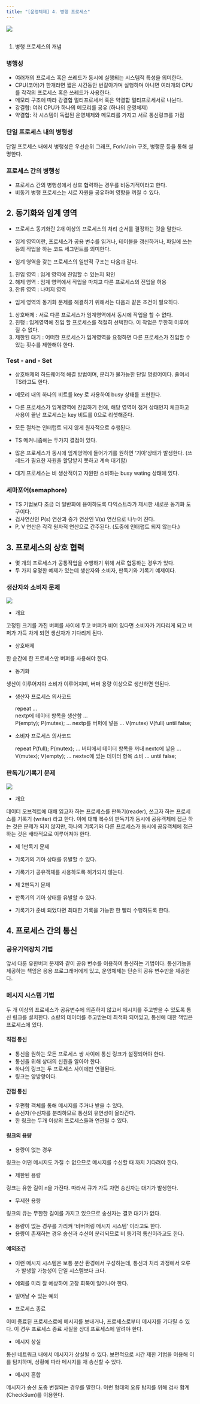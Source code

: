 ```yaml
---
title: "[운영체제] 4. 병행 프로세스"
---
```


![](https://blog.kakaocdn.net/dn/rORtW/btrEH5achFe/gGujFT79WkFyqGK9NafL5K/img.png)
## 
1. 병행 프로세스의 개념

### 병행성

- 여러개의 프로세스 혹은 쓰레드가 동시에 실행되는 시스템적 특성을 의미한다.
- CPU(코어)가 한개라면 짧은 시간동안 번갈아가며 실행하며 아니면 여러개의 CPU를 각각의 프로세스 혹은 쓰레드가 사용한다.
- 메모리 구조에 따라 강결합 멀티프로세서 혹은 약결합 멀티프로세서로 나뉜다.
- 강결합: 여러 CPU가 하나의 메모리를 공유 (하나의 운영체제)
- 약결합: 각 시스템이 독립된 운영체제와 메모리를 가지고 서로 통신링크를 가짐

### 단일 프로세스 내의 병행성

단일 프로세스 내에서 병행성은 우선순위 그래프, Fork/Join 구조, 병행문 등을 통해 설명한다.

### 프로세스 간의 병행성

- 프로세스 간의 병행성에서 상호 협력하는 경우를 비동기적이라고 한다.
- 비동기 병행 프로세스는 서로 자원을 공유하며 영향을 끼칠 수 있다.

## 2. 동기화와 임계 영역

- 프로세스 동기화란 2개 이상의 프로세스의 처리 순서를 결정하는 것을 말한다.
- 임계 영역이란, 프로세스가 공용 변수를 읽거나, 테이블을 갱신하거나, 파일에 쓰는 등의 작업을 하는 코드 세그먼트를 의미한다.

- 임계 영역을 갖는 프로세스의 일반적 구조는 다음과 같다.

1. 진입 영역 : 임계 영역에 진입할 수 있는지 확인
2. 해제 영역 : 임계 영역에서 작업을 마치고 다른 프로세스의 진입을 허용
3. 잔류 영역 : 나머지 영역

- 임계 영역의 동기화 문제를 해결하기 위해서는 다음과 같은 조건이 필요하다.

1. 상호배제 : 서로 다른 프로세스가 임계영역에서 동시에 작업을 할 수 없다.
2. 진행 : 임계영역에 진입 할 프로세스를 적절히 선택한다. 이 작업은 무한히 미루어 질 수 없다.
3. 제한된 대기 : 어떠한 프로세스가 임계영역을 요청하면 다른 프로세스가 진입할 수 있는 횟수를 제한해야 한다.

### Test - and - Set

- 상호배제의 하드웨어적 해결 방법이며, 분리가 불가능한 단일 명령어이다. 줄여서 TS라고도 한다.
- 메모리 내의 하나의 비트를 key 로 사용하여 busy 상태를 표현한다.
- 다른 프로세스가 임계영역에 진입하기 전에, 해당 영역이 점거 상태인지 체크하고 사용이 끝난 프로세스는 key 비트를 0으로 리셋해준다.
- 모든 절차는 인터럽트 되지 않게 원자적으로 수행된다.

- TS 메커니즘에는 두가지 결점이 있다.

- 많은 프로세스가 동시에 임계영역에 들어가기를 원하면 ‘기아’상태가 발생한다. (쓰레드가 필요한 자원을 할당받지 못하고 계속 대기함)
- 대기 프로세스는 비 생산적이고 자원만 소비하는 busy wating 상태에 있다.

### 세마포어(semaphore)

- TS 기법보다 조금 더 일반화에 용이하도록 다익스트라가 제시한 새로운 동기화 도구이다.
- 검사연산인 P(s) 연산과 증가 연산인 V(s) 연산으로 나누어 진다.
- P, V 연산은 각각 원자적 연산으로 간주된다. (도중에 인터럽트 되지 않는다.)

## 3. 프로세스의 상호 협력

- 몇 개의 프로세스가 공통작업을 수행하기 위해 서로 협동하는 경우가 있다.
- 두 가지 유명한 예제가 있는데 생산자와 소비자, 판독기와 기록기 예제이다.

### 생산자와 소비자 문제
![](https://blog.kakaocdn.net/dn/cpHzY0/btrBJMxGfq0/NlgwyweQE4jcWGiBJFDCI1/img.png)
- 개요

고정된 크기를 가진 버퍼를 사이에 두고 버퍼가 비어 있다면 소비자가 기다리게 되고 버퍼가 가득 차게 되면 생산자가 기다리게 된다.
- 상호배제

한 순간에 한 프로세스만 버퍼를 사용해야 한다.
- 동기화

생산이 이루어져야 소비가 이루어지며, 버퍼 용량 이상으로 생산하면 안된다.

- 생산자 프로세스 의사코드

    repeat
        ...         
        nextp에 데이터 항목을 생산함
        ...         
        P(empty);
        P(mutex);
        ...
        nextp를 버퍼에 넣음
        ...
        V(mutex)
    	V(full)
    until false;

- 소비자 프로세스 의사코드

    repeat
        P(full);
        P(mutex);
        ...
        버퍼에서 데이터 항목을 꺼내 nextc에 넣음
        ...
        V(mutex);
        V(empty);
        ...
        nextxc에 있는 데이터 항목 소비
        ...
    until false;

### 판독기/기록기 문제
![](https://blog.kakaocdn.net/dn/Iy2u6/btrBF4s3kWs/aksltgoMebCZvkwUKGZ621/img.png)
- 개요

데이터 오브젝트에 대해 읽고자 하는 프로세스를 판독기(reader), 쓰고자 하는 프로세스를 기록기 (writer) 라고 한다. 이에 대해 복수의 판독기가 동시에 공유객체에 접근 하는 것은 문제가 되지 않지만, 하나의 기록기와 다른 프로세스가 동시에 공유객체에 접근하는 것은 배타적으로 이루어져야 한다.
- 제 1판독기 문제

- 기록기의 기아 상태를 유발할 수 있다.
- 기록기가 공유객체를 사용하도록 허가되지 않는다.

- 제 2판독기 문제

- 판독기의 기아 상태를 유발할 수 있다.

- 기록기가 준비 되었다면 최대한 기록을 가능한 한 빨리 수행하도록 한다.

## 4. 프로세스 간의 통신

### 공유기억장치 기법

앞서 다룬 유한버퍼 문제와 같이 공유 변수를 이용하여 통신하는 기법이다. 통신기능을 제공하는 책임은 응용 프로그래머에게 있고, 운영체제는 단순히 공유 변수만을 제공한다.

### 메시지 시스템 기법

두 개 이상의 프로세스가 공유변수에 의존하지 않고서 메시지를 주고받을 수 있도록 통신 링크를 설치한다. 소량의 데이터를 주고받는데 최적화 되어있고, 통신에 대한 책임은 프로세스에 있다.

#### 직접 통신

- 통신을 원하는 모든 프로세스 쌍 사이에 통신 링크가 설정되어야 한다.
- 통신을 위해 상대의 신원을 알아야 한다.
- 하나의 링크는 두 프로세스 사이에만 연결된다.
- 링크는 양방향이다.

#### 간접 통신

- 우편함 객체를 통해 메시지를 주거나 받을 수 있다.
- 송신자/수신자를 분리하므로 통신의 유연성이 올라간다.
- 한 링크는 두개 이상의 프로세스들과 연관될 수 있다.

#### 링크의 용량

- 용량이 없는 경우

링크는 어떤 메시지도 가질 수 없으므로 메시지를 수신할 때 까지 기다려야 한다.
- 제한된 용량

링크는 유한 길이 n을 가진다. 따라서 큐가 가득 차면 송신자는 대기가 발생한다.
- 무제한 용량

링크의 큐는 무한한 길이를 가지고 있으므로 송신자는 결코 대기가 없다.
- 용량이 없는 경우를 가리켜 ‘비버퍼링 메시지 시스템’ 이라고도 한다.
- 용량이 존재하는 경우 송신과 수신이 분리되므로 비 동기적 통신이라고도 한다.

#### 예외조건

- 이런 메시지 시스템은 보통 분산 환경에서 구성하는데, 통신과 처리 과정에서 오류가 발생할 가능성이 단일 시스템보다 크다.
- 예외를 미리 잘 예상하여 고장 회복이 일어나야 한다.

- 일어날 수 있는 예외

- 프로세스 종료

이미 종료된 프로세스로에 메시지를 보내거나, 프로세스로부터 메시지를 기다릴 수 있다. 이 경우 프로세스 종료 사실을 상대 프로세스에 알려야 한다.
- 메시지 상실

통신 네트워크 내에서 메시지가 상실될 수 있다. 보편적으로 시간 제한 기법을 이용해 이를 탐지하며, 상황에 따라 메시지를 재 송신할 수 있다.
- 메시지 혼합

메시지가 송신 도중 변질되는 경우를 말한다. 이런 형태의 오류 탐지를 위해 검사 합계(CheckSum)를 이용한다.
